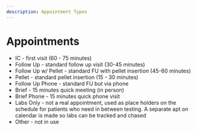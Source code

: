 ```yaml
---
description: Appointment Types
---
```


# Appointments

* IC - first visit \(60 - 75 minutes\)
* Follow Up - standard follow up visit \(30-45 minutes\)
* Follow Up w/ Pellet - standard FU with pellet insertion \(45-60 minutes\)
* Pellet - standard pellet insertion \(15 - 30 minutes\)
* Follow Up Phone - standard FU but via phone
* Brief - 15 minutes quick meeting \(in person\) 
* Brief Phone - 15 minutes quick phone visit 
* Labs Only - not a real appointment, used as place holders on the schedule for patients who need in between testing. A separate apt on calendar is made so labs can be tracked and chased 
* Other - not in use 

 

